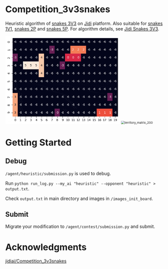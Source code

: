 # Competition_3v3snakes

Heuristic algorithm of [snakes 3V3](http://www.jidiai.cn/snakes) on [Jidi](http://www.jidiai.cn/) platform. Also suitable for [snakes 1V1](http://www.jidiai.cn/snakes1v1), [snakes 2P](http://www.jidiai.cn/snakes2p) and [snakes 5P](http://www.jidiai.cn/snakes5p). For algorithm details, see [Jidi Snakes 3V3](https://www.yuchen.xyz/2021/08/21/Jidi%20Snakes%203V3/).

<img src="assets/game_matrix_200.gif" alt="game_matrix_200" style="zoom: 67%;" />

<img src="assets/territory_matrix_200.gif" alt="territory_matrix_200" style="zoom:67%;" />

# Getting Started

## Debug

`/agent/heuristic/submission.py` is used to debug.

Run `python run_log.py --my_ai "heuristic" --opponent "heuristic" > output.txt`.

Check `output.txt` in main directory and images in `/images_init_board`.

## Submit

Migrate your modification to `/agent/contest/submission.py` and submit.

# Acknowledgments

[jidiai/Competition_3v3snakes](https://github.com/jidiai/Competition_3v3snakes)
